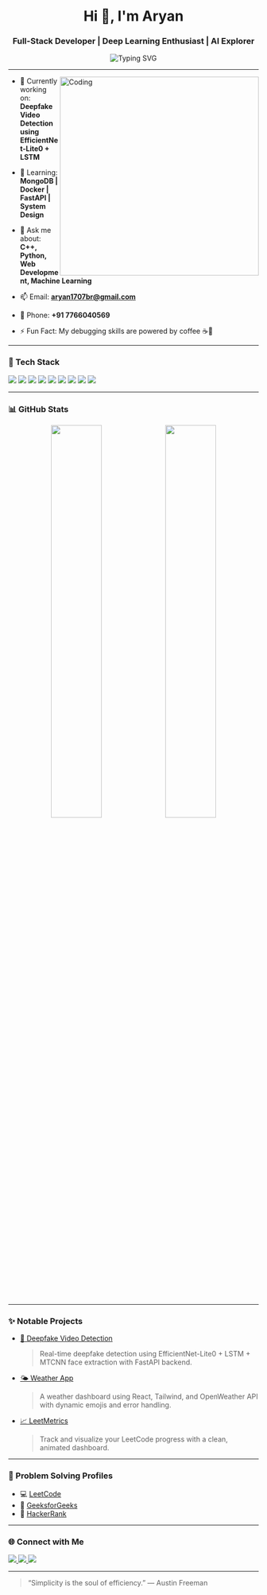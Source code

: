 <h1 align="center">Hi 👋, I'm Aryan</h1>
<h3 align="center">Full-Stack Developer | Deep Learning Enthusiast | AI Explorer</h3>

<p align="center">
  <img src="https://readme-typing-svg.demolab.com?font=Fira+Code&weight=500&size=24&pause=1000&color=00F7FF&center=true&vCenter=true&width=800&lines=Passionate+about+AI+%26+Web+Development;Always+learning+new+things;Let%27s+build+something+awesome+%F0%9F%92%A1" alt="Typing SVG" />
</p>

---

<img align="right" alt="Coding" width="400" src="https://cdn.dribbble.com/users/1162077/screenshots/3848914/programmer.gif" />

- 🔭 Currently working on: **Deepfake Video Detection using EfficientNet-Lite0 + LSTM**

- 🌱 Learning: **MongoDB | Docker | FastAPI | System Design**

- 💬 Ask me about: **C++, Python, Web Development, Machine Learning**

- 📫 Email: **aryan1707br@gmail.com**  
- 📱 Phone: **+91 7766040569**

- ⚡ Fun Fact: My debugging skills are powered by coffee ☕🚀

---

### 🚀 Tech Stack

<p align="left">
  <img src="https://img.shields.io/badge/C++-00599C?style=for-the-badge&logo=cplusplus&logoColor=white"/>
  <img src="https://img.shields.io/badge/Python-FFD43B?style=for-the-badge&logo=python&logoColor=blue"/>
  <img src="https://img.shields.io/badge/JavaScript-F7DF1E?style=for-the-badge&logo=javascript&logoColor=black"/>
  <img src="https://img.shields.io/badge/React-20232A?style=for-the-badge&logo=react&logoColor=61DAFB"/>
  <img src="https://img.shields.io/badge/TailwindCSS-38B2AC?style=for-the-badge&logo=tailwind-css&logoColor=white"/>
  <img src="https://img.shields.io/badge/MongoDB-4EA94B?style=for-the-badge&logo=mongodb&logoColor=white"/>
  <img src="https://img.shields.io/badge/FastAPI-005571?style=for-the-badge&logo=fastapi"/>
  <img src="https://img.shields.io/badge/PyTorch-EE4C2C?style=for-the-badge&logo=pytorch&logoColor=white"/>
  <img src="https://img.shields.io/badge/Git-F05032?style=for-the-badge&logo=git&logoColor=white"/>
</p>

---

### 📊 GitHub Stats
<p align="center">
  <img src="https://github-readme-stats.vercel.app/api?username=Aryanmons&show_icons=true&theme=tokyonight" width="45%" />
  <img src="https://github-readme-streak-stats.herokuapp.com/?user=Aryanmons&theme=tokyonight" width="45%" />
</p>

---

### ✨ Notable Projects
- [🧠 Deepfake Video Detection](https://github.com/Aryanmons/DeepFake-Video-Detection)  
  > Real-time deepfake detection using EfficientNet-Lite0 + LSTM + MTCNN face extraction with FastAPI backend.

- [🌤️ Weather App](https://github.com/Aryanmons/weather-app)  
  > A weather dashboard using React, Tailwind, and OpenWeather API with dynamic emojis and error handling.

- [📈 LeetMetrics](https://github.com/Aryanmons/LeetMetrics)  
  > Track and visualize your LeetCode progress with a clean, animated dashboard.

---

### 🧩 Problem Solving Profiles
- 💻 [LeetCode](https://leetcode.com/aryan1707br/)
- 📘 [GeeksforGeeks](https://auth.geeksforgeeks.org/user/aryan1707br/practice/)
- 🧠 [HackerRank](https://www.hackerrank.com/aryan1707br)

---

### 🌐 Connect with Me
<p>
  <a href="https://linkedin.com/in/aryankr-dev" target="_blank">
    <img src="https://img.shields.io/badge/LinkedIn-0077B5?style=for-the-badge&logo=linkedin&logoColor=white"/>
  </a>
  <a href="mailto:aryan1707br@gmail.com">
    <img src="https://img.shields.io/badge/Gmail-D14836?style=for-the-badge&logo=gmail&logoColor=white"/>
  </a>
  <a href="https://github.com/Aryanmons" target="_blank">
    <img src="https://img.shields.io/badge/GitHub-100000?style=for-the-badge&logo=github&logoColor=white"/>
  </a>
</p>

---

> “Simplicity is the soul of efficiency.” — Austin Freeman
